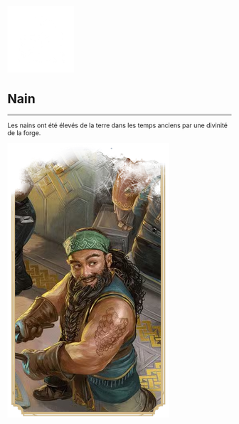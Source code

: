 <div class="icon-container">
  <img src="../_media/especes/nain.png" alt="Nain" class="icon-r-title" data-no-zoom />

# Nain  <!-- {docsify-ignore} -->

</div>

---

<div class="bloc-pres">
<div class="bloc-texte">
  <div class="texte">
    <p>Les nains ont été élevés de la terre dans les temps anciens par une divinité de la forge.</p>
  </div>
  </div>
  <img src="../_media/especes/pres-nain.png" alt="Nain" class="img-pres" data-no-zoom />
</div>
